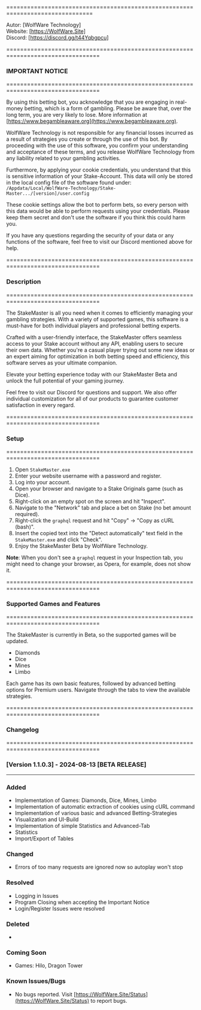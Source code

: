 ===============================================================================

Autor:   [WolfWare Technology]  
Website: [https://WolfWare.Site]  
Discord: [https://discord.gg/t44Yqbgpcu]

=================================================================================
### IMPORTANT NOTICE
=================================================================================

By using this betting bot, you acknowledge that you are engaging in real-money betting, which is a form of gambling. Please be aware that, over the long term, you are very likely to lose. More information at [https://www.begambleaware.org](https://www.begambleaware.org).

WolfWare Technology is not responsible for any financial losses incurred as a result of strategies you create or through the use of this bot. By proceeding with the use of this software, you confirm your understanding and acceptance of these terms, and you release WolfWare Technology from any liability related to your gambling activities.

Furthermore, by applying your cookie credentials, you understand that this is sensitive information of your Stake-Account. This data will only be stored in the local config file of the software found under:
`/Appdata/Local/WolfWare-Technology/Stake-Master.../[version]/user.config`

These cookie settings allow the bot to perform bets, so every person with this data would be able to perform requests using your credentials. Please keep them secret and don't use the software if you think this could harm you.

If you have any questions regarding the security of your data or any functions of the software, feel free to visit our Discord mentioned above for help.

=================================================================================
### Description
=================================================================================

The StakeMaster is all you need when it comes to efficiently managing your gambling strategies. With a variety of supported games, this software is a must-have for both individual players and professional betting experts.

Crafted with a user-friendly interface, the StakeMaster offers seamless access to your Stake account without any API, enabling users to secure their own data. Whether you're a casual player trying out some new ideas or an expert aiming for optimization in both betting speed and efficiency, this software serves as your ultimate companion.

Elevate your betting experience today with our StakeMaster Beta and unlock the full potential of your gaming journey.

Feel free to visit our Discord for questions and support. We also offer individual customization for all of our products to guarantee customer satisfaction in every regard.

=================================================================================
### Setup
=================================================================================

1. Open `StakeMaster.exe`
2. Enter your website username with a password and register.
3. Log into your account.
4. Open your browser and navigate to a Stake Originals game (such as Dice).
5. Right-click on an empty spot on the screen and hit "Inspect".
6. Navigate to the "Network" tab and place a bet on Stake (no bet amount required).
7. Right-click the `graphql` request and hit "Copy" → "Copy as cURL (bash)".
8. Insert the copied text into the "Detect automatically" text field in the `StakeMaster.exe` and click "Check".
9. Enjoy the StakeMaster Beta by WolfWare Technology.

**Note**: When you don't see a `graphql` request in your Inspection tab, you might need to change your browser, as Opera, for example, does not show it.

=================================================================================
### Supported Games and Features
=================================================================================

The StakeMaster is currently in Beta, so the supported games will be updated.

- Diamonds
- Dice
- Mines
- Limbo

Each game has its own basic features, followed by advanced betting options for Premium users. Navigate through the tabs to view the available strategies.

=================================================================================
### Changelog
=================================================================================

### [Version 1.1.0.3] - 2024-08-13 [BETA RELEASE]
----------------------------

### Added
- Implementation of Games: Diamonds, Dice, Mines, Limbo
- Implementation of automatic extraction of cookies using cURL command
- Implementation of various basic and advanced Betting-Strategies
- Visualization and UI-Build
- Implementation of simple Statistics and Advanced-Tab
- Statistics
- Import/Export of Tables

### Changed
- Errors of too many requests are ignored now so autoplay won't stop

### Resolved
- Logging in Issues
- Program Closing when accepting the Important Notice
- Login/Register Issues were resolved

### Deleted
- 

### Coming Soon
- Games: Hilo, Dragon Tower

### Known Issues/Bugs
- No bugs reported. Visit [https://WolfWare.Site/Status](https://WolfWare.Site/Status) to report bugs.
